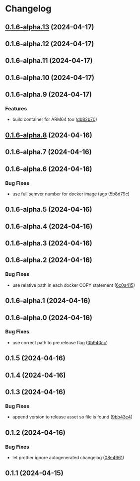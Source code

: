# Changelog

## [0.1.6-alpha.13](https://github.com/dhis2/push-analytics/compare/0.1.6-alpha.12...0.1.6-alpha.13) (2024-04-17)

## 0.1.6-alpha.12 (2024-04-17)

## 0.1.6-alpha.11 (2024-04-17)

## 0.1.6-alpha.10 (2024-04-17)

## 0.1.6-alpha.9 (2024-04-17)


### Features

* build container for ARM64 too ([db82b70](https://github.com/dhis2/push-analytics/commit/db82b70c5e80fc4321f42265d4b79b7115abb313))

## [0.1.6-alpha.8](https://github.com/dhis2/push-analytics/compare/0.1.6-alpha.7...0.1.6-alpha.8) (2024-04-16)

## 0.1.6-alpha.7 (2024-04-16)

## 0.1.6-alpha.6 (2024-04-16)


### Bug Fixes

* use full semver number for docker image tags ([5b8d79c](https://github.com/dhis2/push-analytics/commit/5b8d79cb8ac03a3e47f741aa024db4b0ab3460c8))

## 0.1.6-alpha.5 (2024-04-16)

## 0.1.6-alpha.4 (2024-04-16)

## 0.1.6-alpha.3 (2024-04-16)

## 0.1.6-alpha.2 (2024-04-16)


### Bug Fixes

* use relative path in each docker COPY statement ([6c0a415](https://github.com/dhis2/push-analytics/commit/6c0a4156fca5a232ef6a5d78c9a6d696bf9cf130))

## 0.1.6-alpha.1 (2024-04-16)

## 0.1.6-alpha.0 (2024-04-16)


### Bug Fixes

* use correct path to pre release flag ([0b940cc](https://github.com/dhis2/push-analytics/commit/0b940ccabc040e9307ac5933d15abc8a730966ba))

## 0.1.5 (2024-04-16)

## 0.1.4 (2024-04-16)

## 0.1.3 (2024-04-16)


### Bug Fixes

* append version to release asset so file is found ([9bb43c4](https://github.com/dhis2/push-analytics/commit/9bb43c4ea4bf36f2f64ebce5df89c9bd3fc924ab))

## 0.1.2 (2024-04-16)


### Bug Fixes

* let prettier ignore autogenerated changelog ([08e4661](https://github.com/dhis2/push-analytics/commit/08e46619daa6e3cb25933eb0a88a34e63804d352))

## 0.1.1 (2024-04-15)
